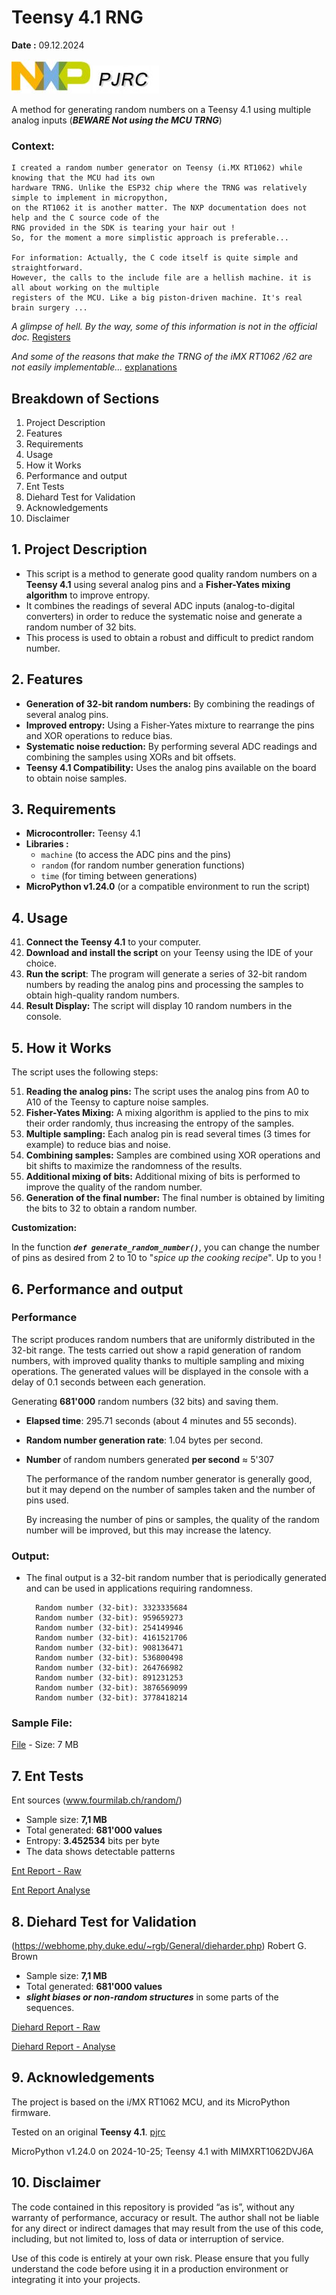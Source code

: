 # Teensy 4.1 RNG

**Date :** 09.12.2024

![Image locale](https://github.com/MicroControleurMonde/Teensy_4.1_RNG/blob/main/Reports/NXP.jpg)
![Image locale](https://github.com/MicroControleurMonde/Teensy_4.1_RNG/blob/main/Reports/PJRC.logo.jpg)

A method for generating random numbers on a Teensy 4.1 using multiple analog inputs (_**BEWARE Not using the MCU TRNG**_)

### Context:
    I created a random number generator on Teensy (i.MX RT1062) while knowing that the MCU had its own 
    hardware TRNG. Unlike the ESP32 chip where the TRNG was relatively simple to implement in micropython, 
    on the RT1062 it is another matter. The NXP documentation does not help and the C source code of the
    RNG provided in the SDK is tearing your hair out !
    So, for the moment a more simplistic approach is preferable...

    For information: Actually, the C code itself is quite simple and straightforward. 
    However, the calls to the include file are a hellish machine. it is all about working on the multiple 
    registers of the MCU. Like a big piston-driven machine. It's real brain surgery ...

*A glimpse of hell. By the way, some of this information is not in the official doc.*  [Registers](https://github.com/MicroControleurMonde/Teensy_4.1_RNG/blob/main/Reports/registers.txt)

*And some of the reasons that make the TRNG of the iMX RT1062 /62 are not easily implementable...* [explanations](https://forum.pjrc.com/index.php?threads/big-chunks-of-teensy4-reference-manual-is-secret-unlike-teensy3.64026/#post-257046)

## Breakdown of Sections

1. Project Description
2. Features
3. Requirements
4. Usage
5. How it Works
6. Performance and output
7. Ent Tests
8. Diehard Test for Validation
9. Acknowledgements
10. Disclaimer

## 1. Project Description

- This script is a method to generate good quality random numbers on a **Teensy 4.1** using several analog pins and a **Fisher-Yates mixing algorithm** to improve entropy. 
- It combines the readings of several ADC inputs (analog-to-digital converters) in order to reduce the systematic noise and generate a random number of 32 bits. 
- This process is used to obtain a robust and difficult to predict random number.

## 2. Features

- **Generation of 32-bit random numbers:** By combining the readings of several analog pins.
- **Improved entropy:** Using a Fisher-Yates mixture to rearrange the pins and XOR operations to reduce bias.
- **Systematic noise reduction:** By performing several ADC readings and combining the samples using XORs and bit offsets.
- **Teensy 4.1 Compatibility:** Uses the analog pins available on the board to obtain noise samples.


## 3. Requirements

- **Microcontroller:** Teensy 4.1
- **Libraries :** 
  - `machine` (to access the ADC pins and the pins)
  - `random` (for random number generation functions)
  - `time` (for timing between generations)
- **MicroPython v1.24.0** (or a compatible environment to run the script)
  
## 4. Usage

41. **Connect the Teensy 4.1** to your computer.
42. **Download and install the script** on your Teensy using the IDE of your choice.
43. **Run the script**: The program will generate a series of 32-bit random numbers by reading the analog pins and processing the samples to obtain high-quality random numbers.
44. **Result Display:** The script will display 10 random numbers in the console.

## 5. How it Works

The script uses the following steps:

51. **Reading the analog pins:** The script uses the analog pins from A0 to A10 of the Teensy to capture noise samples.
52. **Fisher-Yates Mixing:** A mixing algorithm is applied to the pins to mix their order randomly, thus increasing the entropy of the samples.
53. **Multiple sampling:** Each analog pin is read several times (3 times for example) to reduce bias and noise.
54. **Combining samples:** Samples are combined using XOR operations and bit shifts to maximize the randomness of the results.
55. **Additional mixing of bits:** Additional mixing of bits is performed to improve the quality of the random number.
56. **Generation of the final number:** The final number is obtained by limiting the bits to 32 to obtain a random number.

**Customization:** 

In the function ***`def generate_random_number()`***, you can change the number of pins as desired from 2 to 10 to "_spice up the cooking recipe_". Up to you !

## 6. Performance and output

### Performance

The script produces random numbers that are uniformly distributed in the 32-bit range. The tests carried out show a rapid generation of random numbers, with improved quality thanks to multiple sampling and mixing operations. The generated values will be displayed in the console with a delay of 0.1 seconds between each generation.

Generating **681'000** random numbers (32 bits) and saving them.

- **Elapsed time**: 295.71 seconds (about 4 minutes and 55 seconds).

- **Random number generation rate**: 1.04 bytes per second.

- **Number** of random numbers generated **per second** ≈ 5'307

  The performance of the random number generator is generally good, but it may depend on the number of samples taken and the number of pins used.

  By increasing the number of pins or samples, the quality of the random number will be improved, but this may increase the latency.

### Output:
- The final output is a 32-bit random number that is periodically generated and can be used in applications requiring randomness.
  
        Random number (32-bit): 3323335684
        Random number (32-bit): 959659273
        Random number (32-bit): 254149946
        Random number (32-bit): 4161521706
        Random number (32-bit): 908136471
        Random number (32-bit): 536800498
        Random number (32-bit): 264766982
        Random number (32-bit): 891231253
        Random number (32-bit): 3876569099
        Random number (32-bit): 3778418214

### Sample File:
[File](https://github.com/MicroControleurMonde/Teensy_4.1_RNG/blob/main/Reports/Teensy_681'000.txt) - Size: 7 MB

## 7. Ent Tests

Ent sources (www.fourmilab.ch/random/)

- Sample size: **7,1 MB**
- Total generated: **681'000 values**
- Entropy: **3.452534** bits per byte
- The data shows detectable patterns

[Ent Report - Raw](https://github.com/MicroControleurMonde/Teensy_4.1_RNG/blob/main/Reports/Ent_Teensy_681'000.txt)

[Ent Report Analyse](https://github.com/MicroControleurMonde/Teensy_4.1_RNG/blob/main/Reports/Ent_Teensy_681'000.md)

## 8. Diehard Test for Validation
(https://webhome.phy.duke.edu/~rgb/General/dieharder.php) Robert G. Brown

- Sample size: **7,1 MB**
- Total generated: **681'000 values**
- ***slight biases or non-random structures*** in some parts of the sequences. 

[Diehard Report - Raw](https://github.com/MicroControleurMonde/Teensy_4.1_RNG/blob/main/Reports/Dieharder_Teensy_681'000.txt)

[Diehard Report - Analyse](https://github.com/MicroControleurMonde/Teensy_4.1_RNG/blob/main/Reports/Dieharder_Teensy_681'000.md)


## 9. Acknowledgements

The project is based on the i/MX RT1062 MCU, and its MicroPython firmware.

Tested on an original **Teensy 4.1**. [pjrc](https://www.pjrc.com/store/teensy41.html)

MicroPython v1.24.0 on 2024-10-25; Teensy 4.1 with MIMXRT1062DVJ6A

## 10. Disclaimer

The code contained in this repository is provided “as is”, without any warranty of performance, accuracy or result. The author shall not be liable for any direct or indirect damages that may result from the use of this code, including, but not limited to, loss of data or interruption of service.

Use of this code is entirely at your own risk. Please ensure that you fully understand the code before using it in a production environment or integrating it into your projects.

